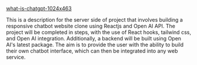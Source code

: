 [what-is-chatgpt-1024x463](https://user-images.githubusercontent.com/49549662/235359187-6b7aff54-dec9-4fcf-b7b3-71a8c0394bed.png)


This is a description for the server side of  project that involves building a responsive chatbot website clone using Reactjs and Open AI API. The project will be completed in steps, with the use of React hooks, tailwind css, and Open AI integration. Additionally, a backend will be built using Open AI's latest package. The aim is to provide the user with the ability to build their own chatbot interface, which can then be integrated into any web service.
